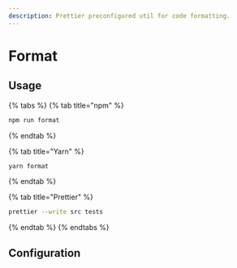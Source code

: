 ```yaml
---
description: Prettier preconfigured util for code formatting.
---
```


# Format

## Usage

{% tabs %}
{% tab title="npm" %}

```bash
npm run format
```

{% endtab %}

{% tab title="Yarn" %}

```bash
yarn format
```

{% endtab %}

{% tab title="Prettier" %}

```bash
prettier --write src tests
```

{% endtab %}
{% endtabs %}

## Configuration
